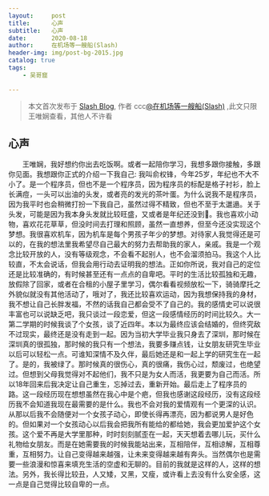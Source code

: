 ```yaml
---
layout:     post
title:      心声
subtitle:   心声
date:       2020-08-18
author:     在机场等一艘船(Slash)
header-img: img/post-bg-2015.jpg
catalog: true
tags:
    - 吴哥窟

---
```


> 本文首次发布于 [Slash Blog](http://yuquanfeng.github.io), 作者 ccc[@在机场等一艘船(Slash)](http://github.com/yuquanfeng) ,此文只限王唯娴查看，其他人不许看

## 心声

<p style="text-indent:2em">
  王唯娴，我好想约你出去吃饭啊。或者一起陪你学习，我想多跟你接触，多跟你见面。我想跟你正式的介绍一下我自己:
我叫俞权锋，今年25岁，年纪也不大不小了。是一个程序员，但也不是一个程序员，因为程序员的标配是格子衬衫，脸上长满痘，一头可以出油的头发，或者亮的发光的茶叶蛋。为什么说我不是程序员，因为我平时也会稍微打扮一下我自己，虽然过得不精致，但也不至于太邋遢。关于头发，可能是因为我本身头发就比较旺盛，又或者是年纪还没到🤣。我也喜欢小动物，喜欢花花草草，但没时间去打理和照顾，虽然一直想养，但至今还没实现这个梦想。我很喜欢机车，因为机车是每个男孩子年少的梦想。对待家人我觉得还是可以的，在我的想法里我希望尽自己最大的努力去帮助我的家人，亲戚。我是一个观念比较开放的人，没有等级观念，不会看不起别人，也不会溜须拍马。我这个人比较直，不太会说话，但我会用行动去证明我的想法。正如你所说，我对自己的定位还是比较准确的，有时候甚至还有一点点的自卑吧。平时的生活比较孤独和无趣，放假除了回家，或者在合租的小屋子里学习，偶尔看看视频放松一下，骑骑摩托之外貌似就没有其他活动了，哦对了，我还比较喜欢运动，因为我想保持我的身材，我不想让自己长胖发福，不然的话我自己都会受不了自己的。我的感情史可以说很丰富也可以说缺乏吧，我只谈过一段恋爱，但这一段感情经历的时间比较久。大一第二学期的时候我谈了个女孩，谈了近四年。本以为最终应该会结婚的，但终究敌不过现实，最终还是没有走到一起。因为当初大学毕业我只身去了深圳，那时候在深圳真的很孤独，那时候的我只有一个想法，我要多赚点钱，让女朋友研究生毕业以后可以轻松一点。可谁知深情不及久伴，最后她还是和一起上学的研究生在一起了。是的，我被绿了。那时候真的很伤心，真的很痛，我伤心过，颓废过，也绝望过。但想到父母我觉得对不起他们，我不只是为女人而活，我更要为自己而活。所以18年回来后我决定让自己重生，忘掉过去，重新开始。最后走上了程序员的路。这一段经历现在想想虽然在我心中是个疤，但我也感谢这段经历，没有这段经历我不会知道我现在最需要的是什么。我也不会对我的爱情观有一个更深的认识。从那以后我不会随便对一个女孩子动心，即使长得再漂亮，因为都说男人是好色的。但如果对一个女孩动心以后我会把我所有能给的都给她，我会更加爱护这个女孩。这个爱不再是大学里那种，时时刻刻腻歪在一起，天天想着去哪儿玩，买什么礼物给女朋友。而是在她需要我的时候我能站出来，互相陪伴，互相谅解，互相尊重，互相努力。让自己变得越来越强，让未来变得越来越有奔头。当然偶尔也是需要一些浪漫和惊喜来填充生活的空虚和无聊的。目前的我就是这样的人，这样的想法。另外，我长得比较丑，人又矮，又黑，又瘦，或许看上去没有什么安全感，这一点是自己觉得比较自卑的一点。
</p>

